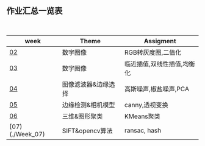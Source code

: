 
## 作业汇总一览表
<br>

| week | Theme | Assigment |
| ---- | ---- | ---- |
|  [02](./Week_02)  |数字图像| RGB转灰度图,二值化 |
|  [03](./Week_03)  |数字图像| 临近插值,双线性插值,均衡化 | 
|  [04](./Week_04)  |图像滤波器&边缘选择| 高斯噪声,椒盐噪声,PCA | 
|  [05](./Week_05)  |边缘检测&相机模型| canny,透视变换 |
|  [06](./Week_06)  |三维&图形聚类| KMeans聚类 |
|  [07)(./Week_07)  |SIFT&opencv算法| ransac, hash |
